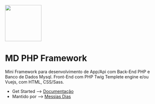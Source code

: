 
<img src="https://github.com/messiasdias/md-php-framework-project/assets/public/img/default/md-logo2.png" width="120" />

# MD PHP Framework
Mini Framework para desenvolvimento de App/Api com Back-End PHP e Banco de Dados Mysql. 
Front-End com PHP Twig Templete engine e/ou Vuejs, com HTML, CSS/Sass.

* Get Started --> [Documentação](https://messiasdias.github.io/md-php-framework-project/)
* Mantido por --> [Messias Dias](https://github.com/messiasdias)

